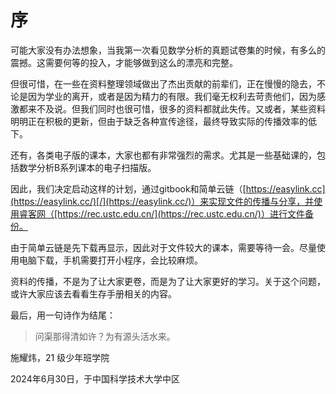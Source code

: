 # 序

可能大家没有办法想象，当我第一次看见数学分析的真题试卷集的时候，有多么的震撼。这需要何等的投入，才能够做到这么的漂亮和完整。

但很可惜，在一些在资料整理领域做出了杰出贡献的前辈们，正在慢慢的隐去，不论是因为学业的离开，或者是因为精力的有限。我们毫无权利去苛责他们，因为感激都来不及说。但我们同时也很可惜，很多的资料都就此失传。又或者，某些资料明明正在积极的更新，但由于缺乏各种宣传途径，最终导致实际的传播效率的低下。

还有，各类电子版的课本，大家也都有非常强烈的需求。尤其是一些基础课的，包括数学分析B系列课本的电子扫描版。

因此，我们决定启动这样的计划，通过gitbook和简单云链（[https://easylink.cc](https://easylink.cc/)[/](https://easylink.cc/)）来实现文件的传播与分享，并使用睿客网（[https://rec.ustc.edu.cn/](https://rec.ustc.edu.cn/)）进行文件备份。

由于简单云链是先下载再显示，因此对于文件较大的课本，需要等待一会。尽量使用电脑下载，手机需要打开小程序，会比较麻烦。

资料的传播，不是为了让大家更卷，而是为了让大家更好的学习。关于这个问题，或许大家应该去看看生存手册相关的内容。

最后，用一句诗作为结尾：

> 问渠那得清如许？为有源头活水来。

施耀炜，21 级少年班学院

2024年6月30日，于中国科学技术大学中区
